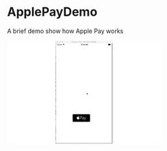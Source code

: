 # ApplePayDemo
A brief demo show how Apple Pay works

![alt tag](https://github.com/g-enius/ApplePayDemo/blob/master/demo.gif)
